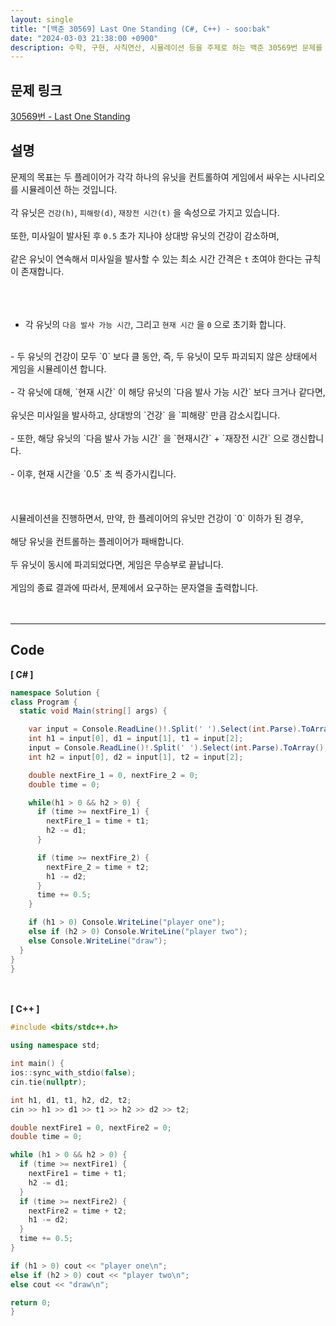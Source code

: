 ```yaml
---
layout: single
title: "[백준 30569] Last One Standing (C#, C++) - soo:bak"
date: "2024-03-03 21:38:00 +0900"
description: 수학, 구현, 사칙연산, 시뮬레이션 등을 주제로 하는 백준 30569번 문제를 C++ C# 으로 풀이 및 해설
---
```


## 문제 링크
  [30569번 - Last One Standing](https://www.acmicpc.net/problem/30569)

## 설명
문제의 목표는 두 플레이어가 각각 하나의 유닛을 컨트롤하여 게임에서 싸우는 시나리오를 시뮬레이션 하는 것입니다.<br>
<br>
각 유닛은 `건강(h)`, `피해랑(d)`, `재장전 시간(t)` 을 속성으로 가지고 있습니다.<br>
<br>
또한, 미사일이 발사된 후 `0.5` 초가 지나야 상대방 유닛의 건강이 감소하며,<br>
<br>
같은 유닛이 연속해서 미사일을 발사할 수 있는 최소 시간 간격은 `t` 초여야 한다는 규칙이 존재합니다.<br>
<br>
<br>
<br>
- 각 유닛의 `다음 발사 가능 시간`, 그리고 `현재 시간` 을 `0` 으로 초기화 합니다.<br>
<br>
- 두 유닛의 건강이 모두 `0` 보다 클 동안, 즉, 두 유닛이 모두 파괴되지 않은 상태에서 게임을 시뮬레이션 합니다.<br>
<br>
- 각 유닛에 대해, `현재 시간` 이 해당 유닛의 `다음 발사 가능 시간` 보다 크거나 같다면,<br>
<br>
유닛은 미사일을 발사하고, 상대방의 `건강` 을 `피해량` 만큼 감소시킵니다.<br>
<br>
- 또한, 해당 유닛의 `다음 발사 가능 시간` 을 `현재시간` + `재장전 시간` 으로 갱신합니다.<br>
<br>
- 이후, 현재 시간을 `0.5` 초 씩 증가시킵니다.<br>
<br>
<br>
<br>
시뮬레이션을 진행하면서, 만약, 한 플레이어의 유닛만 건강이 `0` 이하가 된 경우,<br>
<br>
해당 유닛을 컨트롤하는 플레이어가 패배합니다.<br>
<br>
두 유닛이 동시에 파괴되었다면, 게임은 무승부로 끝납니다.<br>
<br>
게임의 종료 결과에 따라서, 문제에서 요구하는 문자열을 출력합니다.<br>
<br>
<br>

- - -

## Code
<b>[ C# ] </b>
<br>

  ```c#
namespace Solution {
  class Program {
    static void Main(string[] args) {

      var input = Console.ReadLine()!.Split(' ').Select(int.Parse).ToArray();
      int h1 = input[0], d1 = input[1], t1 = input[2];
      input = Console.ReadLine()!.Split(' ').Select(int.Parse).ToArray();
      int h2 = input[0], d2 = input[1], t2 = input[2];

      double nextFire_1 = 0, nextFire_2 = 0;
      double time = 0;

      while(h1 > 0 && h2 > 0) {
        if (time >= nextFire_1) {
          nextFire_1 = time + t1;
          h2 -= d1;
        }

        if (time >= nextFire_2) {
          nextFire_2 = time + t2;
          h1 -= d2;
        }
        time += 0.5;
      }

      if (h1 > 0) Console.WriteLine("player one");
      else if (h2 > 0) Console.WriteLine("player two");
      else Console.WriteLine("draw");
    }
  }
}
  ```
<br><br>
<b>[ C++ ] </b>
<br>

  ```c++
#include <bits/stdc++.h>

using namespace std;

int main() {
  ios::sync_with_stdio(false);
  cin.tie(nullptr);

  int h1, d1, t1, h2, d2, t2;
  cin >> h1 >> d1 >> t1 >> h2 >> d2 >> t2;

  double nextFire1 = 0, nextFire2 = 0;
  double time = 0;

  while (h1 > 0 && h2 > 0) {
    if (time >= nextFire1) {
      nextFire1 = time + t1;
      h2 -= d1;
    }
    if (time >= nextFire2) {
      nextFire2 = time + t2;
      h1 -= d2;
    }
    time += 0.5;
  }

  if (h1 > 0) cout << "player one\n";
  else if (h2 > 0) cout << "player two\n";
  else cout << "draw\n";

  return 0;
}
  ```
